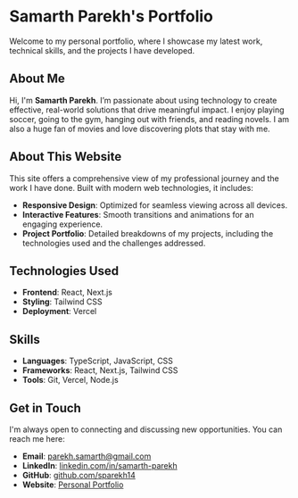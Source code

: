 # **Samarth Parekh's Portfolio**

Welcome to my personal portfolio, where I showcase my latest work, technical skills, and the projects I have developed.

## **About Me**

Hi, I'm **Samarth Parekh**. I’m passionate about using technology to create effective, real-world solutions that drive meaningful impact.  I enjoy playing soccer, going to the gym, hanging out with friends, and reading novels. I am also a huge fan of movies and love discovering plots that stay with me.

## **About This Website**

This site offers a comprehensive view of my professional journey and the work I have done. Built with modern web technologies, it includes:

- **Responsive Design**: Optimized for seamless viewing across all devices.  
- **Interactive Features**: Smooth transitions and animations for an engaging experience.  
- **Project Portfolio**: Detailed breakdowns of my projects, including the technologies used and the challenges addressed.

## **Technologies Used**

- **Frontend**: React, Next.js  
- **Styling**: Tailwind CSS  
- **Deployment**: Vercel 

## **Skills**

- **Languages**: TypeScript, JavaScript, CSS  
- **Frameworks**: React, Next.js, Tailwind CSS  
- **Tools**: Git, Vercel, Node.js  

## **Get in Touch**

I'm always open to connecting and discussing new opportunities. You can reach me here:

- **Email**: [parekh.samarth@gmail.com](mailto:parekh.samarth@gmail.com)  
- **LinkedIn**: [linkedin.com/in/samarth-parekh](linkedin.com/in/samarth-parekh)  
- **GitHub**: [github.com/sparekh14](https://github.com/sparekh14)  
- **Website**: [Personal Portfolio](https://personal-portfolio-fe80prpby-samarth-parekhs-projects.vercel.app/)

